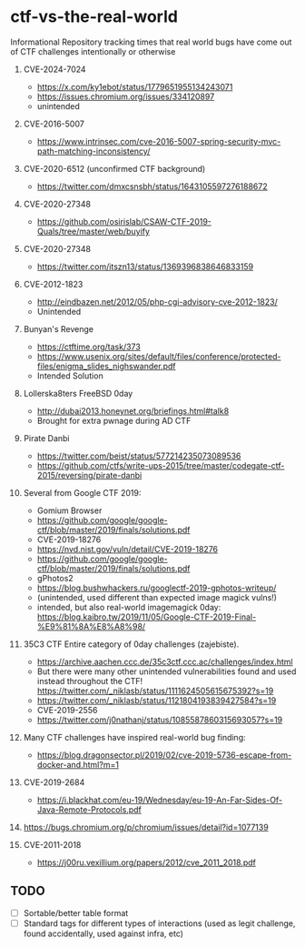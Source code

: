 # ctf-vs-the-real-world
Informational Repository tracking times that real world bugs have come out of CTF challenges intentionally or otherwise

1. CVE-2024-7024
    - https://x.com/ky1ebot/status/1779651955134243071
    - https://issues.chromium.org/issues/334120897
    - unintended
  

1. CVE-2016-5007

    - https://www.intrinsec.com/cve-2016-5007-spring-security-mvc-path-matching-inconsistency/

1. CVE-2020-6512 (unconfirmed CTF background)

    - https://twitter.com/dmxcsnsbh/status/1643105597276188672

3. CVE-2020-27348

    - https://github.com/osirislab/CSAW-CTF-2019-Quals/tree/master/web/buyify

1. CVE-2020-27348

    - https://twitter.com/itszn13/status/1369396838646833159

3. CVE-2012-1823

    - http://eindbazen.net/2012/05/php-cgi-advisory-cve-2012-1823/
    - Unintended
    
1. Bunyan's Revenge

    - https://ctftime.org/task/373
    - https://www.usenix.org/sites/default/files/conference/protected-files/enigma_slides_nighswander.pdf
    - Intended Solution
    
1. Lollerska8ters FreeBSD 0day

    - http://dubai2013.honeynet.org/briefings.html#talk8
    - Brought for extra pwnage during AD CTF
    
1. Pirate Danbi

    - https://twitter.com/beist/status/577214235073089536
    - https://github.com/ctfs/write-ups-2015/tree/master/codegate-ctf-2015/reversing/pirate-danbi
  
1. Several from Google CTF 2019:
    - Gomium Browser
    - https://github.com/google/google-ctf/blob/master/2019/finals/solutions.pdf
    - CVE-2019-18276
    - https://nvd.nist.gov/vuln/detail/CVE-2019-18276
    - https://github.com/google/google-ctf/blob/master/2019/finals/solutions.pdf
    - gPhotos2
    - https://blog.bushwhackers.ru/googlectf-2019-gphotos-writeup/
    - (unintended, used different than expected image magick vulns!)
    - intended, but also real-world imagemagick 0day: https://blog.kaibro.tw/2019/11/05/Google-CTF-2019-Final-%E9%81%8A%E8%A8%98/

1. 35C3 CTF Entire category of 0day challenges (zajebiste).

    - https://archive.aachen.ccc.de/35c3ctf.ccc.ac/challenges/index.html
    - But there were many other unintended vulnerabilities found and used instead throughout the CTF! https://twitter.com/_niklasb/status/1111624505615675392?s=19
    - https://twitter.com/_niklasb/status/1121804193839427584?s=19
    - CVE-2019-2556
    - https://twitter.com/j0nathanj/status/1085587860315693057?s=19
    
1. Many CTF challenges have inspired real-world bug finding:
    - https://blog.dragonsector.pl/2019/02/cve-2019-5736-escape-from-docker-and.html?m=1
  
1. CVE-2019-2684
    - https://i.blackhat.com/eu-19/Wednesday/eu-19-An-Far-Sides-Of-Java-Remote-Protocols.pdf 

1. https://bugs.chromium.org/p/chromium/issues/detail?id=1077139

1. CVE-2011-2018
    - https://j00ru.vexillium.org/papers/2012/cve_2011_2018.pdf


## TODO

- [ ] Sortable/better table format
- [ ] Standard tags for different types of interactions (used as legit challenge, found accidentally, used against infra, etc)
